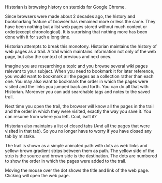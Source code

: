 

Historian is browsing history on steroids for Google Chrome. 


Since browsers were made about 2 decades ago, the history and bookmarking feature of browser has remained more or less the same. They have been nothing but a list web pages stored without much context or order(except chronological). It is surprising that nothing more has been done with it for such a long time.

Historian attempts to break this monotony. Historian maintains the history of web pages as a trail. A trail which maintains information not only of the web page, but also the context of previous and next ones. 

Imagine you are researching a topic and you browse several wiki pages relevant to your subject. When you need to bookmark it for later reference, you would want to bookmark all the pages as a collection rather than each one. You may also want to bookmark the order in which the pages were visited and the links you jumped back and forth. You can do all that with Historian. Moreover you can add searchable tags and notes to the saved trail. 

Next time you open the trail, the browser will know all the pages in the trail and the order in which they were visited, exactly the way you save it. You can resume from where you left. Cool, isn’t it? 

Historian also maintains a list of closed tabs (And all the pages that were visited in that tab). So you no longer have to worry if you have closed any tab by mistake. 

The trail is shown as a simple animated path with dots as web links and yellow-brown gradient strips between them as path. The yellow side of the strip is the source and brown side is the destination. The dots are numbered to show the order in which the pages were added to the trail.

Moving the mouse over the dot shows the title and link of the web page. Clicking will open the web page. 



